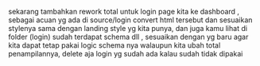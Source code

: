 sekarang tambahkan rework total untuk login page kita ke dashboard , sebagai acuan yg ada di source/login convert html tersebut dan sesuaikan stylenya sama dengan landing style yg kita punya, dan juga kamu lihat di folder (login) sudah terdapat schema dll , sesuaikan dengan yg baru agar kita dapat tetap pakai logic schema nya walaupun kita ubah total penampilannya, delete aja login yg sudah ada kalau sudah tidak dipakai